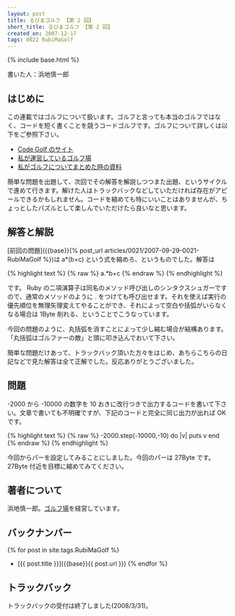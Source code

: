 ```yaml
---
layout: post
title: るびまゴルフ 【第 2 回】
short_title: るびまゴルフ 【第 2 回】
created_on: 2007-12-17
tags: 0022 RubiMaGolf
---
```

{% include base.html %}


書いた人：浜地慎一郎

## はじめに

この連載ではゴルフについて扱います。ゴルフと言っても本当のゴルフではなく、コードを短く書くことを競うコードゴルフです。ゴルフについて詳しくは以下をご参照下さい。

* [Code Golf のサイト](http://codegolf.com/)
* [私が運営しているゴルフ場](http://golf.shinh.org/)
* [私がゴルフについてまとめた時の資料](http://shinh.skr.jp/dat_dir/golf_prosym.pdf)


簡単な問題を出題して、次回でその解答を解説しつつまた出題、というサイクルで進めて行きます。解けた人はトラックバックなどしていただければ存在がアピールできるかもしれません。コードを縮めても特にいいことはありませんが、ちょっとしたパズルとして楽しんでいただけたら良いなと思います。

## 解答と解説

[前回の問題]({{base}}{% post_url articles/0021/2007-09-29-0021-RubiMaGolf %})は a*(b+c) という式を縮めろ、というものでした。解答は

{% highlight text %}
{% raw %}
a.*b+c
{% endraw %}
{% endhighlight %}


です。 Ruby の二項演算子は同名のメソッド呼び出しのシンタクスシュガーですので、通常のメソッドのように . をつけても呼び出せます。それを使えば実行の優先順位を無理矢理変えてやることができ、それによって空白や括弧がいらなくなる場合は 1Byte 削れる、ということでこうなっています。

今回の問題のように、丸括弧を消すことによって少し縮む場合が結構あります。「丸括弧はゴルファーの敵」と頭に叩き込んでおいて下さい。

簡単な問題だけあって、トラックバック頂いた方々をはじめ、あちらこちらの日記などで見た解答は全て正解でした。反応ありがとうございました。

## 問題

-2000 から -10000 の数字を 10 おきに改行つきで出力するコードを書いて下さい。文章で書いても不明確ですが、下記のコードと完全に同じ出力が出れば OK です。

{% highlight text %}
{% raw %}
-2000.step(-10000,-10) do |v|
  puts v
end
{% endraw %}
{% endhighlight %}


今回からパーを設定してみることにしました。今回のパーは 27Byte です。 27Byte 付近を目標に縮めてみてください。

## 著者について

浜地慎一郎。[ゴルフ場](http://golf.shinh.org/)を経営しています。

## バックナンバー

{% for post in site.tags.RubiMaGolf %}
  - [{{ post.title }}]({{base}}{{ post.url }})
{% endfor %}

## トラックバック

トラックバックの受付は終了しました(2008/3/31)。


